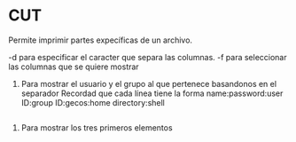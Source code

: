 # CUT

Permite imprimir partes expecíficas de un archivo.

-d para especificar el caracter que separa las columnas.
-f para seleccionar las columnas que se quiere mostrar

1. Para mostrar el usuario y el grupo al que pertenece basandonos en el separador
Recordad que cada línea tiene la forma name:password:user ID:group ID:gecos:home directory:shell
  ```
  ```

1. Para mostrar los tres primeros elementos
  ```
  ```
